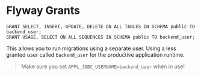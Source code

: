 # Flyway Grants

```postgresql
GRANT SELECT, INSERT, UPDATE, DELETE ON ALL TABLES IN SCHEMA public TO backend_user;
GRANT USAGE, SELECT ON ALL SEQUENCES IN SCHEMA public TO backend_user;
```

This allows you to run migrations using a separate user. Using a
less granted user called `backend_user` for the productive application runtime.

> Make sure you set `APPL_JDBC_USERNAME=backend_user` when in use!
